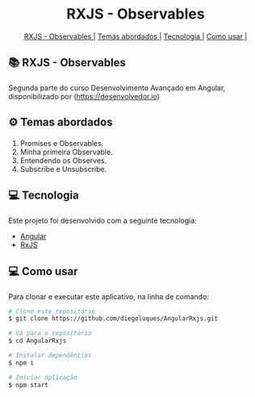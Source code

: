 <h1 align="center" >
  RXJS - Observables
</h1>

<p align="center">
  <a href='#architecture'>RXJS - Observables </a>|
  <a href='#themes'>Temas abordados </a>|
  <a href='#tecnologies'>Tecnologia </a>|
  <a href='#howToUse'>Como usar </a>|
</p>

## <p id='architecture'>📚 RXJS - Observables </p>
Segunda parte do curso Desenvolvimento Avançado em Angular, disponibilizado por (https://desenvolvedor.io)

## <p id='themes'> ⚙ Temas abordados </p> 
1. Promises e Observables.
2. Minha primeira Observable.
3. Entendendo os Observes.
4. Subscribe e Unsubscribe.

## <p id='tecnologies'>💻 Tecnologia </p>
Este projeto foi desenvolvido com a seguinte tecnologia:

-  [Angular](https://angular.io/)
-  [RxJS](https://rxjs-dev.firebaseapp.com/guide/overview)

## <p id='howToUse'>💻 Como usar </p>
Para clonar e executar este aplicativo, na linha de comando:

```bash
# Clone este repositório
$ git clone https://github.com/diegoluques/AngularRxjs.git

# Vá para o repositório
$ cd AngularRxjs

# Instalar dependências
$ npm i

# Iniciar aplicação
$ npm start
```
